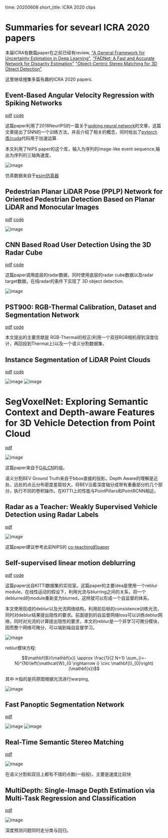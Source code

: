time: 20200608
short_title: ICRA 2020 clips

# Summaries for sevearl ICRA 2020 papers

本届ICRA有数篇paper在之前已经有review, ["A General Framework for Uncertainty Estimation in Deep Learning"](../../The_theory/Framework_Uncertainty_Propagation.md), ["FADNet: A Fast and Accurate Network for Disparity Estimation"](../others/FADNet.md) ["Object-Centric Stereo Matching for 3D Object Detection"](../../3dDetection/RecentCollectionForStereo3D.md)


这里继续搜集多篇有趣的ICRA 2020 papers.

## Event-Based Angular Velocity Regression with Spiking Networks

[pdf](https://arxiv.org/pdf/2003.02790.pdf) [code](https://github.com/uzh-rpg/snn_angular_velocity)

这篇paper利用了2018NeurIPS的一篇关于[spiking neural network](http://papers.nips.cc/paper/7415-slayer-spike-layer-error-reassignment-in-time.pdf)的文章，这篇文章提出了SNN的一个训练方法，并且介绍了相关的概念，同时给出了[pytorch库/cuda](https://github.com/bamsumit/slayerPytorch)代码用于加速运算.

本文利用了NIPS paper的这个库，输入为序列的image-like event sequence,输出为序列的三轴角速度，

![image](res/event_snn.png)

仿真数据来自于[esim仿真器](https://github.com/uzh-rpg/rpg_esim)

## Pedestrian Planar LiDAR Pose (PPLP) Network for Oriented Pedestrian Detection Based on Planar LiDAR and Monocular Images

[pdf](https://ieeexplore.ieee.org/stamp/stamp.jsp?tp=&arnumber=8943147) [code](https://github.com/BoomFan/PPLP)

![image](res/PPLP.png)

## CNN Based Road User Detection Using the 3D Radar Cube

[pdf](https://ieeexplore.ieee.org/stamp/stamp.jsp?tp=&arnumber=8962258) [code](https://github.com/tudelft-iv/RTCnet)

这篇paper调用底层的radar数据，同时使用底层的radar cube数据以及radar target数据，在纯radar的条件下实现了 3D object detection.

![image](res/radar_cube_arch.png)

## PST900: RGB-Thermal Calibration, Dataset and Segmentation Network

[pdf](https://arxiv.org/pdf/1909.10980.pdf) [code](https://github.com/ShreyasSkandanS/pst900_thermal_rgb)

本文提出的主要贡献是 RGB-Thermal的校正(利用一个双目RGB相机得到深度估计，再回投到Thermal上)以及一个语义分割数据集，

## Instance Segmentation of LiDAR Point Clouds

[pdf](http://www.feihuzhang.com/ICRA2020.pdf) [code](https://github.com/feihuzhang/LiDARSeg)

![image](res/instance_seg_lidar.png)
![image](res/lidar_instanceseg_arch.png)

# SegVoxelNet: Exploring Semantic Context and Depth-aware Features for 3D Vehicle Detection from Point Cloud

[pdf](https://arxiv.org/pdf/2002.05316.pdf)

![image](res/segvoxelnet_arch.png)

这篇paper来自于[D4LCN](../../3dDetection/RecentCollectionForMono3D.md)的组。

语义分割BEV Ground Truth来自于bbox直接的投影。Depth Aware的理解是近处、远处的点云分布密度差距较大，将BEV沿着深度轴分成带有重叠部分的几个部分，执行不同的卷积操作。在KITTI上的性能与PointPillars和PointRCNN相近。

##  Radar as a Teacher: Weakly Supervised Vehicle Detection using Radar Labels

[pdf](http://www.robots.ox.ac.uk/~mobile/Papers/Relabel_ICRA2020.pdf)

![image](res/relabel_coteaching.png)

这篇paper建议参考此前NIPS的 [co-teaching的paper](https://arxiv.org/pdf/1804.06872.pdf)

## Self-supervised linear motion deblurring

[pdf](https://arxiv.org/pdf/2002.04070.pdf) [code](https://github.com/ethliup/SelfDeblur)

这篇paper出自KITTI数据集的实验室。这篇paper的主要idea是使用一个reblur module，在线性运动的假设下，利用光流与blurring之间的关系，将一个deblurred的module重新变为blurred，这样就可以形成一个自监督的体系。

本文使用现成的deblur以及光流网络结构，利用前后帧的consistence训练光流，同时对deblur结果提出隐性的要求。前面提到的自监督网络loss可以训练deblur网络，同时对光流的计算提出隐性的要求，本文的reblur是一个非学习可微分模块，因而整个网络可微分，可以端到端自监督学习。

![image](res/self-supervised-deblur.png)

reblur模块方程:

$$\mathbf{B}(\mathbf{x}) \approx \frac{1}{2 N+1} \sum_{i=-N}^{N}\left(\mathcal{W}_{0 \rightarrow i} \circ \mathbf{I}_{0}\right)(\mathbf{x})$$

其中$\mathcal{W}$指的是将原图根据光流进行warping,

![image](res/reblur_warpping.png)


## Fast Panoptic Segmentation Network
[pdf](https://arxiv.org/pdf/1910.03892.pdf)

![image](res/panoptic_arch.png)
![image](res/panoptic_head.png)

## Real-Time Semantic Stereo Matching
[pdf](https://arxiv.org/pdf/1910.00541.pdf) 

![image](res/RTS2Net.png)

在语义分割和双目上都有不错的点数(一般般)，主要是速度比较快

## MultiDepth: Single-Image Depth Estimation via Multi-Task Regression and Classification
[pdf](https://arxiv.org/pdf/1907.11111.pdf)

![image](res/multidepth_arch.png)

深度预测问题同时走分类与回归。




